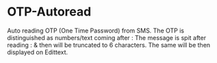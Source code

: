 # OTP-Autoread
Auto reading OTP (One Time Password) from SMS. The OTP is distinguished as numbers/text coming after :
The message is spit after reading : & then will be truncated to 6 characters.
The same will be then displayed on Edittext.
